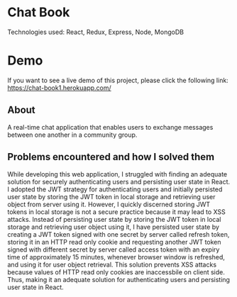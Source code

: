 # Chat Book
Technologies used: React, Redux, Express, Node, MongoDB<br/>

# Demo 
If you want to see a live demo of this project, please click the following link: https://chat-book1.herokuapp.com/

## About 
A real-time chat application that enables users to exchange messages between one another in a community group.

## Problems encountered and how I solved them 
While developing this web application, I struggled with finding an adequate solution for securely authenticating users and persisting user state in React. I adopted the JWT strategy for authenticating users and initially persisted user state by storing the JWT token in local storage and retrieving user object from server using it. However, I quickly discerned storing JWT tokens in local storage is not a secure practice because it may lead to XSS attacks. Instead of persisting user state by storing the JWT token in local storage and retrieving user object using it, I have persisted user state by creating a JWT token signed with one secret by server called refresh token, storing it in an HTTP read only cookie and requesting another JWT token signed with different secret by server called access token with an expiry time of approximately 15 minutes, whenever browser window is refreshed, and using it for user object retrieval. This solution prevents XSS attacks because values of HTTP read only cookies are inaccessbile on client side. Thus, making it an adequate solution for authenticating users and persisting user state in React. 

